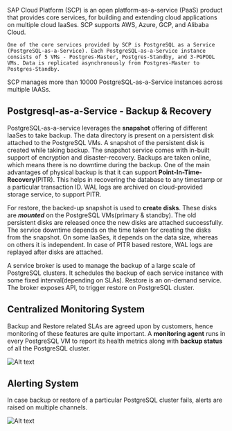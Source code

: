 SAP Cloud Platform (SCP) is an open platform-as-a-service (PaaS) product that provides core services, for building and extending cloud applications on multiple cloud IaaSes. SCP supports AWS, Azure, GCP, and Alibaba Cloud.
```
One of the core services provided by SCP is PostgreSQL as a Service (PostgreSQL-as-a-Service). Each PostgreSQL-as-a-Service instance consists of 5 VMs - Postgres-Master, Postgres-Standby, and 3-PGPOOL VMs. Data is replicated asynchronously from Postgres-Master to Postgres-Standby.
```
SCP manages more than 10000 PostgreSQL-as-a-Service instances across multiple IAASs.

## Postgresql-as-a-Service - Backup & Recovery
PostgreSQL-as-a-service leverages the **snapshot** offering of different IaaSes to take backup. The data directory is present on a persistent disk attached to the PostgreSQL VMs. A snapshot of the persistent disk is created while taking backup. The snapshot service comes with in-built support of encryption and disaster-recovery. Backups are taken online, which means there is no downtime during the backup. One of the main advantages of physical backup is that it can support **Point-In-Time-Recovery**(PITR). This helps in recovering the database to any timestamp or a particular transaction ID. WAL logs are archived on cloud-provided storage service, to support PITR.

For restore, the backed-up snapshot is used to **create disks**. These disks are **_mounted_** on the PostgreSQL VMs(primary & standby). The old persistent disks are released once the new disks are attached successfully. The service downtime depends on the time taken for creating the disks from the snapshot. On some IaaSes, it depends on the data size, whereas on others it is independent. In case of PITR based restore, WAL logs are replayed after disks are attached.

A service broker is used to manage the backup of a large scale of PostgreSQL clusters. It schedules the backup of each service instance with some fixed interval(depending on SLAs). Restore is an on-demand service. The broker exposes API, to trigger restore on PostgreSQL cluster.

## Centralized Monitoring System
Backup and Restore related SLAs are agreed upon by customers, hence monitoring of these features are quite important. A **monitoring agent** runs in every PostgreSQL VM to report its health metrics along with **backup status** of all the PostgreSQL cluster.

![Alt text](https://github.com/akashkumar58/pgconf/blob/master/backupStatus.png "Backup Status")

## Alerting System
In case backup or restore of a particular PostgreSQL cluster fails, alerts are raised on multiple channels.

![Alt text](https://github.com/akashkumar58/pgconf/blob/master/backupAlert.png "Backup Alert")

